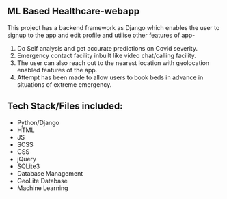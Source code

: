 ## ML Based Healthcare-webapp

This project has a backend framework as Django which enables the user to signup to the app and edit profile and utilise other features of app-
1. Do Self analysis and get accurate predictions on Covid severity.
2. Emergency contact facility inbuilt like video chat/calling facility.
3. The user can also reach out to the nearest location with geolocation enabled features of the app.
4. Attempt has been made to allow users to book beds in advance in situations of extreme emergency.

## Tech Stack/Files included:
- Python/Django
- HTML
- JS
- SCSS
- CSS
- jQuery
- SQLite3
- Database Management
- GeoLite Database
- Machine Learning





